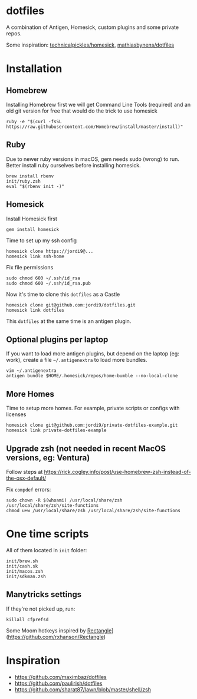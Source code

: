 dotfiles
========

A combination of Antigen, Homesick, custom plugins and some private repos.

Some inspiration: [technicalpickles/homesick](http://www.github.com/technicalpickles/homesick), [mathiasbynens/dotfiles](http://www.github.com/mathiasbynens/dotfiles)

# Installation 

## Homebrew

Installing Homebrew first we will get Command Line Tools (required) and an old git version for free that would do the trick to use homesick

    ruby -e "$(curl -fsSL https://raw.githubusercontent.com/Homebrew/install/master/install)"

## Ruby

Due to newer ruby versions in macOS, gem needs sudo (wrong) to run. Better install ruby ourselves before installing homesick.

    brew install rbenv
    init/ruby.zsh
    eval "$(rbenv init -)"

## Homesick

Install Homesick first

    gem install homesick

Time to set up my ssh config

    homesick clone https://jordi9@...
    homesick link ssh-home

Fix file permissions

    sudo chmod 600 ~/.ssh/id_rsa
    sudo chmod 600 ~/.ssh/id_rsa.pub

Now it's time to clone this `dotfiles` as a Castle

    homesick clone git@github.com:jordi9/dotfiles.git
    homesick link dotfiles

This `dotfiles` at the same time is an antigen plugin.

## Optional plugins per laptop

If you want to load more antigen plugins, but depend on the laptop (eg: work), create a file `~/.antigenextra` to load more bundles.

    vim ~/.antigenextra
    antigen bundle $HOME/.homesick/repos/home-bumble --no-local-clone

## More Homes

Time to setup more homes. For example, private scripts or configs with licenses

    homesick clone git@github.com:jordi9/private-dotfiles-example.git
    homesick link private-dotfiles-example

## Upgrade zsh (not needed in recent MacOS versions, eg: Ventura)

Follow steps at https://rick.cogley.info/post/use-homebrew-zsh-instead-of-the-osx-default/

Fix `compdef` errors:

    sudo chown -R $(whoami) /usr/local/share/zsh /usr/local/share/zsh/site-functions
    chmod u+w /usr/local/share/zsh /usr/local/share/zsh/site-functions

# One time scripts

All of them located in `init` folder:

    init/brew.sh
    init/cash.sk
    init/macos.zsh
    init/sdkman.zsh

## Manytricks settings

If they're not picked up, run:

    killall cfprefsd

Some Moom hotkeys inspired by [Rectangle](https://github.com/rxhanson/Rectangle)](https://github.com/rxhanson/Rectangle)

# Inspiration

* https://github.com/maximbaz/dotfiles
* https://github.com/paulirish/dotfiles
* https://github.com/sharat87/lawn/blob/master/shell/zsh
